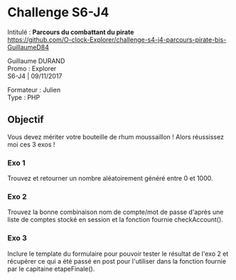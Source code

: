 # Challenge S6-J4
Intitulé : **Parcours du combattant du pirate**  
https://github.com/O-clock-Explorer/challenge-s4-j4-parcours-pirate-bis-GuillaumeD84

Guillaume DURAND  
Promo : Explorer  
S6-J4 | 09/11/2017

Formateur : Julien  
Type : PHP

## Objectif
Vous devez mériter votre bouteille de rhum moussaillon ! Alors réussissez moi ces 3 exos !

### Exo 1
Trouvez et retourner un nombre aléatoirement généré entre 0 et 1000.

### Exo 2
Trouvez la bonne combinaison nom de compte/mot de passe d'après une liste de comptes stocké en session et la fonction fournie checkAccount().

### Exo 3
Inclure le template du formulaire pour pouvoir tester le résultat de l'exo 2 et récupérer ce qui a été passé en post pour l'utiliser dans la fonction fournie par le capitaine etapeFinale().

